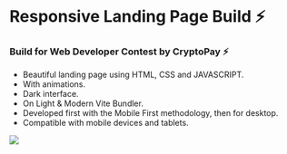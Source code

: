 # Responsive Landing Page Build ⚡

### Build for Web Developer Contest by CryptoPay ⚡

- Beautiful landing page using HTML, CSS and JAVASCRIPT.
- With animations.
- Dark interface.
- On Light & Modern Vite Bundler.
- Developed first with the Mobile First methodology, then for desktop.
- Compatible with mobile devices and tablets.

![](/cover.png)
